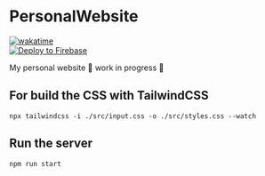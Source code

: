 # PersonalWebsite
[![wakatime](https://wakatime.com/badge/user/8ead7b74-441e-4a55-a485-743eaee10516/project/88556817-2959-4b34-b5a6-2346972fd8df.svg)](https://wakatime.com/badge/user/8ead7b74-441e-4a55-a485-743eaee10516/project/88556817-2959-4b34-b5a6-2346972fd8df)  
[![Deploy to Firebase](https://github.com/ZIRTR0X/PersonalWebsite/actions/workflows/firebase-hosting-merge.yml/badge.svg?branch=master)](https://github.com/ZIRTR0X/PersonalWebsite/actions/workflows/firebase-hosting-merge.yml) 

My personal website 🚧 work in progress 🚧

## For build the CSS with TailwindCSS

```npx tailwindcss -i ./src/input.css -o ./src/styles.css --watch```

## Run the server

```npm run start```
